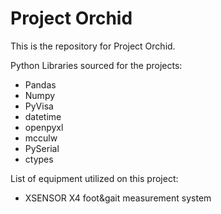 # Project Orchid

This is the repository for Project Orchid.

Python Libraries sourced for the projects:
  - Pandas
  - Numpy
  - PyVisa
  - datetime
  - openpyxl
  - mcculw
  - PySerial
  - ctypes

List of equipment utilized on this project:
  - XSENSOR X4 foot&gait measurement system